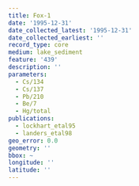 ```yaml
---
title: Fox-1
date: '1995-12-31'
date_collected_latest: '1995-12-31'
date_collected_earliest: ''
record_type: core
medium: lake_sediment
feature: '439'
description: ''
parameters:
  - Cs/134
  - Cs/137
  - Pb/210
  - Be/7
  - Hg/total
publications:
  - lockhart_etal95
  - landers_etal98
geo_error: 0.0
geometry: ''
bbox: ~
longitude: ''
latitude: ''
---
```

